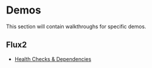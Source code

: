 # Demos

This section will contain walkthroughs for specific demos.

## Flux2

* [Health Checks & Dependencies](flux2_health_depends.md)
